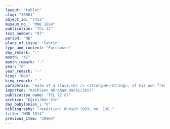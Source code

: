 ```yaml
---
layout: "tablet"
slug: "30061"
object_id: "7452"
museum_no_: "MNB 1814"
publication: "TCL 12"
text_number: "87"
period: "NB"
place_of_issue: "Šaḫrīn"
type_and_content: "Purchases"
day_remark: "-"
month: "XI"
month_remark: "-"
year: "6"
year_remark: "-"
king: "Nbn"
king_remark: "-"
paraphrase: "Sale of a slave.<br /> <strong>A</strong>, of his own free will, sells his female slave (<em>qallatu</em>) <strong><sup>f</sup>C</strong> to <strong>B </strong>for&nbsp; the full purchase price of 1 mina of silver. <strong>A </strong>guarantees against (suits brought by) a person acting unlawfully (<em>sēh&ucirc;</em>) or a person claiming (<em>pāqirānu</em>) that <strong>C</strong> is a free person (<em>mār ban&ecirc;</em>). Names of 5 witnesses and the scribe: Erībāya/Balāssu//Eppe&scaron;-ilī<br /> &nbsp;<br /> <strong>A</strong> = &Scaron;umāya/Erēb&scaron;u; <strong>B</strong> = Silīm-Bēl/Marduk//Damqa; <strong><sup>f</sup>C</strong> = <sup>f</sup>Habaṣītu"
imported: "Kathleen Abraham 09/01/2017"
publication_name: "TCL 12 87"
archive: "Egibi/Nūr-Sîn"
day_babylonian_: "6"
bibliography: "reedition: Wunsch 1993, no. 138."
title: "MNB 1814"
previous_item: "30064"
---
```

